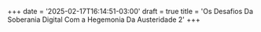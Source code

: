 +++
date = '2025-02-17T16:14:51-03:00'
draft = true
title = 'Os Desafios Da Soberania Digital Com a Hegemonia Da Austeridade 2'
+++
